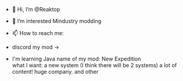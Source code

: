 - 👋 Hi, I’m @Reaktop
- 👀 I’m interested Mindustry modding
- 📫 How to reach me:
- discord my mod ->

- I'm learning Java
 name of my mod: New Expedition  
what I want: a new system (I think there will be 2 systems)  a lot of content! huge company. and other
<!---
Reaktop/Reaktop is a ✨ special ✨ repository because its `README.md` (this file) appears on your GitHub profile.
You can click the Preview link to take a look at your changes.
--->
